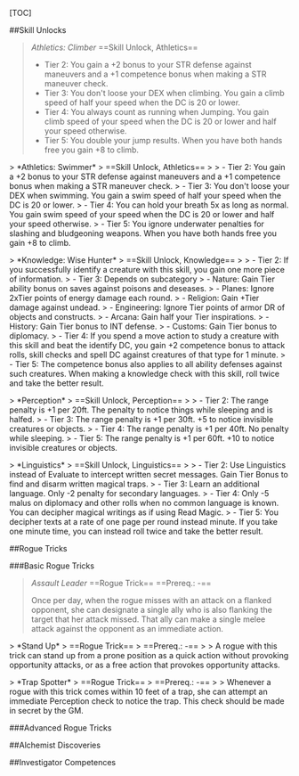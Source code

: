 [TOC]

##Skill Unlocks

> *Athletics: Climber*
> ==Skill Unlock, Athletics==
>
> - Tier 2: You gain a +2 bonus to your STR defense against maneuvers and a +1 competence bonus when making a STR maneuver check.
> - Tier 3: You don't loose your DEX when climbing. You gain a climb speed of half your speed when the DC is 20 or lower.
> - Tier 4: You always count as running when Jumping. You gain climb speed of your speed when the DC is 20 or lower and half your speed otherwise.
> - Tier 5: You double your jump results. When you have both hands free you gain +8 to climb.

<p/>
> *Athletics: Swimmer*
> ==Skill Unlock, Athletics==
>
> - Tier 2: You gain a +2 bonus to your STR defense against maneuvers and a +1 competence bonus when making a STR maneuver check.
> - Tier 3: You don't loose your DEX when swimming. You gain a swim speed of half your speed when the DC is 20 or lower.
> - Tier 4: You can hold your breath 5x as long as normal. You gain swim speed of your speed when the DC is 20 or lower and half your speed otherwise.
> - Tier 5: You ignore underwater penalties for slashing and bludgeoning weapons. When you have both hands free you gain +8 to climb.

<p/>
> *Knowledge: Wise Hunter*
> ==Skill Unlock, Knowledge==
>
> - Tier 2: If you successfully identify a creature with this skill, you gain one more piece of information.
> - Tier 3: Depends on subcategory
>   - Nature: Gain Tier ability bonus on saves against poisons and deseases.
>   - Planes: Ignore 2xTier points of energy damage each round.
>   - Religion: Gain +Tier damage against undead.
>   - Engineering: Ignore Tier points of armor DR of objects and constructs.
>   - Arcana: Gain half your Tier inspirations.
>   - History: Gain Tier bonus to INT defense.
>   - Customs: Gain Tier bonus to diplomacy.
> - Tier 4: If you spend a move action to study a creature with this skill and beat the identify DC, you gain +2 competence bonus to attack rolls, skill checks and spell DC against creatures of that type for 1 minute.
> - Tier 5: The competence bonus also applies to all ability defenses against such creatures. When making a knowledge check with this skill, roll twice and take the better result.

<p/>
> *Perception*
> ==Skill Unlock, Perception==
>
> - Tier 2: The range penalty is +1 per 20ft. The penalty to notice things while sleeping and is halfed.
> - Tier 3: The range penalty is +1 per 30ft. +5 to notice invisible creatures or objects.
> - Tier 4: The range penalty is +1 per 40ft. No penalty while sleeping.
> - Tier 5: The range penalty is +1 per 60ft. +10 to notice invisible creatures or objects.

<p/>
> *Linguistics*
> ==Skill Unlock, Linguistics==
>
> - Tier 2: Use Linguistics instead of Evaluate to intercept written secret messages. Gain Tier Bonus to find and disarm written magical traps.
> - Tier 3: Learn an additional language. Only -2 penalty for secondary languages.
> - Tier 4: Only -5 malus on diplomacy and other rolls when no common language is known. You can decipher magical writings as if using Read Magic.
> - Tier 5: You decipher texts at a rate of one page per round instead minute. If you take one minute time, you can instead roll twice and take the better result.

##Rogue Tricks

###Basic Rogue Tricks

> *Assault Leader*
> ==Rogue Trick==
> ==Prereq.: -==
>
> Once per day, when the rogue misses with an attack on a flanked opponent, she can designate a single ally who is also flanking the target that her attack missed. That ally can make a single melee attack against the opponent as an immediate action.

<p/>
> *Stand Up*
> ==Rogue Trick==
> ==Prereq.: -==
>
> A rogue with this trick can stand up from a prone position as a quick action without provoking opportunity attacks, or as a free action that provokes opportunity attacks.

<p/>
> *Trap Spotter*
> ==Rogue Trick==
> ==Prereq.: -==
>
> Whenever a rogue with this trick comes within 10 feet of a trap, she can attempt an immediate Perception check to notice the trap. This check should be made in secret by the GM.

###Advanced Rogue Tricks

##Alchemist Discoveries

##Investigator Competences

